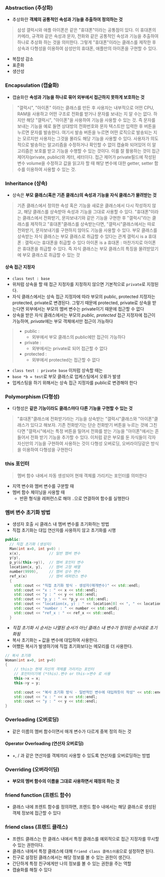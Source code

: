 ### Abstraction (추상화)
- 추상화란 **객체의 공통적인 속성과 기능을 추출하여 정의하는 것**
>삼성 갤럭시와 애플 아이폰은 같은 "휴대폰"이라는 공통점이 있다.
>이 휴대폰의 카메라, 규격와 같은 속성과 문자, 전화와 같은 공통적인 속성과 기능을 추출하여 하나로 추상화 하는 것을 의미한다.
>그렇게 "휴대폰"이라는 클래스를 제작한 후 상속과 다형성을 이용하여 삼성만의 휴대폰, 애플만의 아이폰을 구현할 수 있다.
- 복잡성 감소
- 표준화
- 생산성

### Encapsulation (캡슐화)
- 캡슐화란 **속성과 기능을 하나로 묶어 외부에서 접근하지 못하게 보호하는 것**
>"갤럭시", "아이폰" 이라는 클래스를 만든 후 사용자는 내부적으로 어떤 CPU, RAM을 사용하고 어떤 구조로 전화를 받거나 문자를 보내는 지 알 수는 없다. 하지만 해당 "갤럭시", "아이폰"을 사용하여 기능을 사용할 수 있는 것.
>즉 문자를 보내는 기능을 예로 들면 상대방의 전화번호와 문자 텍스트만 입력한 후 버튼을 누르면 문자를 발송한다. 여기서 발송 버튼을 누르면 어떤 로직으로 발송되는 지는 모르지만 사용자는 그것을 몰라도 해당 기능을 사용할 수 있다. 사용자가 의도적으로 발송하는 알고리즘을 수정하거나 확인할 수 없이 캡슐화 되어있어 이 알고리즘은 보호를 받고 기능을 수행할 수 있는 것이다.
>이를 잘 활용하는 것이 접근 제어자(private, public)와 게터, 세터이다.
>접근 제어가 private필드에 작성된 변수 volume을 수정하고 값을 읽고자 할 때
>해당 변수에 대한 getter, setter 함수를 이용하여 사용할 수 있는 것. 


### Inheritance (상속)
- 상속은 **부모 클래스(혹은 기존 클래스)의 속성과 기능을 자식 클래스가 물려받는 것**
>기존 클래스에서 정의한 속성 혹은 기능을 새로운 클래스에서 다시 작성하지 않고, 해당 클래스를 상속받아 속성과 기능을 그대로 사용할 수 있다.
>"휴대폰"이라는 클래스에서 전화받기, 문자보내기와 같은 기능을 구현한 후
>"갤럭시"라는 클래스를 제작하고 "휴대폰"클래스를 상속받는다면, "갤럭시"클래스에서는 따로 전와받기, 문자보내기를 구현하지 않아도 기능을 사용할 수 있다.
>부모 클래스를 상속받는 자식 클래스는 부모 클래스로 취급할 수 있다는 관계
>갤럭시 is a  휴대폰 : 갤럭시는 휴대폰을 취급할 수 있다
>아이폰 is a 휴대폰 : 마찬가지로 아이폰은 휴대폰을 취급할 수 있다.
>즉 자식 클래스는 부모 클래스의 특징을 물려받았기에 부모 클래스로 취급할 수 있는 것

#### 상속 접근 지정자
- `class test : base`
- 위처럼 상속을 할 때 접근 지정자를 지정하지 않으면 기본적으로 `private`로 지정된다.
- 자식 클래스에서는 상속 접근 지정자에 따라 부모의 public, protected 지정자는 protected, private로 변경된다. 그렇기 때문에 protected, private로 상속을 받는다면 외부에서는 부모의 멤버 변수는 private이기 때문에 접근할 수 없다 
- 상속을 받은 자식 클래스에서는 부모의 *public, protected* 접근 지정자에 접근이 가능하며, *private*에는 부모 객체에서만 접근이 가능하다
>- public : 
>	- 외부에서 부모 클래스의 public에만 접근이 가능하다
>- private :  
>	- 외부에서는 private로 되어 접근할 수 없다
>- protected : 
>	- 외부에서 protected는 접근할 수 없다
- `class test : private base` 이처럼 상속할 때는
- `base *b = test`로 부모 클래스로 업케스팅에서 오류가 발생
- 업케스팅을 하기 위해서는 상속 접근 지정자를 public로 변경해야 한다 

### Polymorphism (다형성)
- 다형성은 **같은 기능이라도 클래스마다 다른 기능을 구현할 수 있는 것**
>"휴대폰"클래스에 전화받기라는 기능을 상속받는 "갤럭시"클래스와 "아이폰"클래스가 있다고 해보자.
>기존 전화받기는 단순 전화받기 버튼을 누르는 것에 그친다면
>"갤럭시"에서는 특정 버튼을 밀어서 전화를 받는 기능을
>"아이폰"에서는 흔들어서 전화 받기 기능을 추가할 수 있다.
>이처럼 같은 부모를 둔 자식들이 각자 자신만의 기능을 구현하여 사용하는 것이 다형성
>오버로딩, 오버라이딩같은 방식을 이용하여 다형성을 구현한다


### this 포인터
>멤버 함수 내에서 자동 생성되어 현재 객체를 가리키는 포인터를 의미한다
- 지역 변수와 멤버 변수를 구분할 때
- 멤버 함수 체이닝을 사용할 때
  - 반환 형식을 레퍼런스로 해야 `.`으로 연결하여 함수를 실행한다

### 멤버 변수 초기화 방법
- 생성자 호출 시 클래스 내 멤버 변수를 초기화하는 방법
- 직접 초기화는 대입 연산자를 사용하지 않고 초기화를 시행
```cpp
public:
  // 직접 초기화 (생성자)
  Man(int x=0, int y=0) : 
  x(x),             // 일반 멤버 변수 
  y(y),
  p_y(&(this->y)),  // 멤버 포인터 변수
  location{x, y},   // 멤버 고정 배열
  number(9999),     // 멤버 상수 변수
  ref_x(x)          // 멤버 레퍼런스 변수
  {
    std::cout << "직접 초기화 방식 - 생성자(매개변수)" << std::endl;
    std::cout << "x : " << x << std::endl;
    std::cout << "y : " << y << std::endl;
    std::cout << "p_y : " << *p_y << std::endl;
    std::cout << "location(x, y) : " << location[0] << ", " << location[1] << std::endl;
    std::cout << "number : " << number << std::endl;
    std::cout << "ref_x : " << ref_x << std::endl;
  }
```
- *직접 초기화 시 순서는 나열된 순서가 아닌 클래스 내 변수가 정의된 순서대로 초기화됨*
- 복사 초기화는 `=` 값을 변수에 대입하여 사용한다.
- 어쨌든 복사가 발생하기에 직접 초기화보다는 메모리를 더 사용한다.
```cpp
// 복사 초기화
Woman(int x=0, int y=0)
{
	// this는 현재 자신의 객체를 가리키는 포인터
	// 포인터이기에 (*this).변수 or this->변수 로 사용
	this->x = x;
	this->y = y;
	
	std::cout << "복사 초기화 방식 - 일반적인 변수에 대입하듯이 작성" << std::endl;
	std::cout << "x : " << x << std::endl;
	std::cout << "y : " << y << std::endl;
}
```



### Overloading (오버로딩)
- 같은 이름의 멤버 함수이면서 매개 변수가 다르게 중복 정의 하는 것

#### Operator Overloading (연산자 오버로딩)
- +, / 과 같은 연산자를 객체끼리 사용할 수 있도록 연산자를 오버로딩하는 방법


### Overriding (오버라이딩)
- **부모의 멤버 함수의 이름을 그대로 사용하면서 재정의 하는 것**

### friend function (프렌드 함수)
- 클래스 내에 프렌트 함수를 정의하면, 프렌드 함수 내에서는 해당 클래스로 생성된 객체 정보에 접근할 수 있다

### friend class (프렌드 클래스)
- 프렌드 클래스는 한 클래스 내에서 특정 클래스를 예외적으로 접근 지정자를 무시할 수 있는 권한이다.
- 클래스 내에서 특정 클래스에 대해 `friend class 클래스이름`으로 설정하면 된다.
- 친구로 설정된 클래스에서는 해당 정보를 볼 수 있는 권한이 생긴다.
- 간단하게 특정 친구에게만 나의 정보를 볼 수 있는 권한을 주는 역할
- 캡슐화를 해칠 수 있다